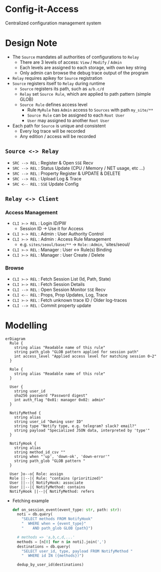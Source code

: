 # Config-it-Access

Centralized configuration management system

# Design Note

- The `Source` mandates all authorities of configurations to `Relay`
  - There are 3 levels of access: `View` / `Modify` / `Admin`
  - Each levels are assigned to each storage, with own key string
  - Only admin can browse the debug trace output of the program
- `Relay` requires apikey for `Source` registration
- `Source` registers itself to `Relay` during runtime
  - `Source` registers its path, such as `a/b.c/d`
  - `Relay` set `Source Rule`, which are applied to path pattern (simple GLOB)
  - `Source Rule` defines access level
    - Rule `MyRule` has `Admin` access to `Sources` with path `my_site/**`
    - `Source Rule` can be assigned to each `Root User`
    - `User` may assigned to another `Root User`
- Each path for `Source` is unique and consistent
  - Every log trace will be recorded
  - Any edition / access will be recorded

## `Source <-> Relay`

- `SRC --> REL` : Register & Open `SSE` Recv
- `SRC --> REL` : Status Update (CPU / Memory / NET usage, etc ...)
- `SRC --> REL` : Property Register & UPDATE & DELETE
- `SRC --> REL` : Upload Log & Trace
- `SRC <-- REL` : `SSE` Update Config

## `Relay <-> Client`

### Access Management

- `CLI >-> REL` : Login ID/PW
  - Session ID -> Use it for Access
- `CLI >-> REL` : Admin : User Authority Control
- `CLI >-> REL` : Admin : Access Rule Management
  - e.g. `sites/seoul/base/**` -> `Role::Admin`, `sites/seoul/
- `CLI >-> REL` : Manager : User <-> Rule(s) Binding
- `CLI >-> REL` : Manager : User Create / Delete

### Browse

- `CLI >-> REL` : Fetch Session List (Id, Path, State)
- `CLI >-> REL` : Fetch Session Details
- `CLI --> REL` : Open Session Monitor `SSE` Recv
- `CLI <-- REL` : Props, Prop Updates, Log, Trace
- `CLI >-> REL` : Fetch unknown trace ID / Older log-traces
- `CLI --> REL` : Commit property update

# Modelling

```mermaid
erDiagram
  Rule {
    string alias "Readable name of this rule"
    string path_glob "GLOB pattern applied for session path"
    int access_level "Applied access level for matching session 0~2"
  }

  Role {
    string alias "Readable name of this role"
  }

  User {
    string user_id
    sha256 password "Password digest"
    int auth_flag "0x01: manager 0x02: admin"
  }

  NotifyMethod {
    string alias
    string user_id "Owning user ID"
    string type "Notify type, e.g. telegram? slack? email?"
    string payload "Specialized JSON data, interpreted by 'type'"
  }

  NotifyHook {
    string alias
    string method_id_csv ""
    string when "'up', 'down-ok', 'down-error'"
    string path_glob "GLOB pattern "
  }

  User }o--o{ Role: assign
  Role ||--|{ Rule: "contains (prioritized)"
  User ||--|{ NotifyHook: associate
  User ||--|{ NotifyMethod: contains
  NotifyHook ||--|{ NotifyMethod: refers
```

- Fetching example

  ```python
  def on_session_event(event_type: str, path: str):
    noti = db.query(
      "SELECT methods FROM NotifyHook"
      "  WHERE when = {event_type}"
      "    AND path_glob GLOB {path}")

    # methods => 'a,b,c,d,...'
    methods = [n[0] for n in noti].join(',')
    destinations = db.query(
      "SELECT user_id, type, payload FROM NotifyMethod "
      "  WHERE id IN ({methods})")

    dedup_by_user_id(destinations)
  ```
